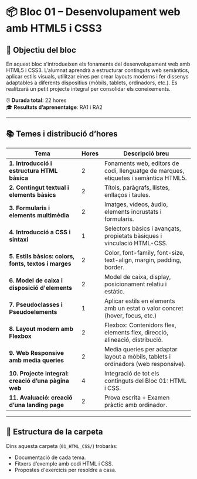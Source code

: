 # 📦 Bloc 01 – Desenvolupament web amb HTML5 i CSS3

## 🌟 Objectiu del bloc

En aquest bloc s'introdueixen els fonaments del desenvolupament web amb HTML5 i CSS3. L’alumnat aprendrà a estructurar continguts web semàntics, aplicar estils visuals, utilitzar eines per crear layouts moderns i fer dissenys adaptables a diferents dispositius (mòbils, tablets, ordinadors, etc.). Es realitzarà un petit projecte integral per consolidar els coneixements.

⏰ **Durada total**: 22 hores  
🎓 **Resultats d’aprenentatge**: RA1 i RA2

---

## 📚 Temes i distribució d’hores

| Tema                                                 | Hores | Descripció breu                                                                    |
| ---------------------------------------------------- | ----- | ---------------------------------------------------------------------------------- |
| **1. Introducció i estructura HTML bàsica**          | 2     | Fonaments web, editors de codi, llenguatge de marques, etiquetes i semàntica HTML5.|
| **2. Contingut textual i elements bàsics**           | 2     | Títols, paràgrafs, llistes, enllaços i taules.                                     |
| **3. Formularis i elements multimèdia**              | 2     | Imatges, vídeos, àudio, elements incrustats i formularis.                          |
| **4. Introducció a CSS i sintaxi**                   | 1     | Selectors bàsics i avançats, propietats bàsiques i vinculació HTML-CSS.            |
| **5. Estils bàsics: colors, fonts, textos i marges** | 2     | Color, font-family, font-size, text-align, margin, padding, border.                |
| **6. Model de caixa i disposició d'elements**        | 2     | Model de caixa, display, posicionament relatiu i estàtic.                          |
| **7. Pseudoclasses i Pseudoelements**                | 1     | Aplicar estils en elements amb un estat o valor concret (hover, focus, etc.)       |
| **8. Layout modern amb Flexbox**                     | 2     | Flexbox: Contenidors flex, elements flex, direcció, alineació, distribució.        |
| **9. Web Responsive amb media queries**              | 2     | Media queries per adaptar layout a mòbils, tablets i ordinadors (web responsive).  |
| **10. Projecte integral: creació d’una pàgina web**  | 4     | Integració de tot els continguts del Bloc 01: HTML i CSS.                          |
| **11. Avaluació: creació d’una landing page**        | 2     | Prova escrita + Examen pràctic amb ordinador.                                      |

---

## 📁 Estructura de la carpeta

Dins aquesta carpeta (`01_HTML_CSS/`) trobaràs:

- Documentació de cada tema.
- Fitxers d’exemple amb codi HTML i CSS.
- Propostes d'exercicis per resoldre a casa.
